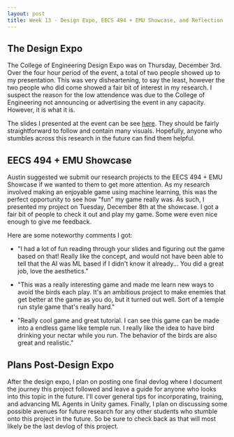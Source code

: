 ```yaml
---
layout: post
title: Week 13 - Design Expo, EECS 494 + EMU Showcase, and Reflection
---
```


## The Design Expo

The College of Engineering Design Expo was on Thursday, December 3rd. Over the four hour period of the event, a total of two people showed up to my presentation. This was very disheartening, to say the least, however the two people who did come showed a fair bit of interest in my research. I suspect the reason for the low attendence was due to the College of Engineering not announcing or advertising the event in any capacity. However, it is what it is. 

The slides I presented at the event can be see [here](https://docs.google.com/presentation/d/1zl-6EEp7SOEROw0jPdHHJ6FFgav-9bWAdp_aZMvI5_o/edit?usp=sharing). They should be fairly straightforward to follow and contain many visuals. Hopefully, anyone who stumbles across this research in the future can find them helpful.

## EECS 494 + EMU Showcase

Austin suggested we submit our research projects to the EECS 494 + EMU Showcase if we wanted to them to get more attention. As my research involved making an enjoyable game using machine learning, this was the perfect opportunity to see how "fun" my game really was. As such, I presented my project on Tuesday, December 8th at the showcase. I got a fair bit of people to check it out and play my game. Some were even nice enough to give me feedback. 

Here are some noteworthy comments I got:
- "I had a lot of fun reading through your slides and figuring out the game based on that! Really like the concept, and would not have been able to tell that the AI was ML based if I didn't know it already... You did a great job, love the aesthetics."

- "This was a really interesting game and made me learn new ways to avoid the birds each play. It's an ambitious project to make enemies that get better at the game as you do, but it turned out well. Sort of a temple run style game that's really hard."

- "Really cool game and great tutorial. I can see this game can be made into a endless game like temple run. I really like the idea to have bird drinking your nectar while you run. The behavior of the birds are also great and realistic."

## Plans Post-Design Expo

After the design expo, I plan on posting one final devlog where I document the journey this project followed and leave a guide for anyone who looks into this topic in the future. I'll cover general tips for incorporating, training, and advancing ML Agents in Unity games. Finally, I plan on discussing some possible avenues for future research for any other students who stumble onto this project in the future. So be sure to check back as that will most likely be the last devlog of this project.